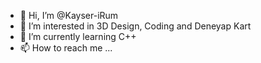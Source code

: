 - 👋 Hi, I’m @Kayser-iRum
- 👀 I’m interested in 3D Design, Coding and Deneyap Kart
- 🌱 I’m currently learning C++
- 📫 How to reach me ...

<!---
Kayser-iRum/Kayser-iRum is a ✨ special ✨ repository because its `README.md` (this file) appears on your GitHub profile.
You can click the Preview link to take a look at your changes.
--->
